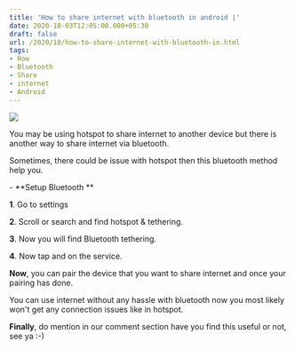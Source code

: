 ```yaml
---
title: 'How to share internet with bluetooth in android |'
date: 2020-10-03T12:05:00.000+05:30
draft: false
url: /2020/10/how-to-share-internet-with-bluetooth-in.html
tags: 
- How
- Bluetooth
- Share
- internet
- Android
---
```


 [![](https://lh3.googleusercontent.com/-yBexscYms8g/X3gbrmLKmZI/AAAAAAAABsM/nrN_YwXtbA0Rp0fSZJnTpOO_C9czqAbJgCLcBGAsYHQ/s1600/1601706922841321-0.png)](https://lh3.googleusercontent.com/-yBexscYms8g/X3gbrmLKmZI/AAAAAAAABsM/nrN_YwXtbA0Rp0fSZJnTpOO_C9czqAbJgCLcBGAsYHQ/s1600/1601706922841321-0.png) 

  

You may be using hotspot to share internet to another device but there is another way to share internet via bluetooth.

  

Sometimes, there could be issue with hotspot then this bluetooth method help you.

  

\- **Setup Bluetooth **

  

**1**. Go to settings 

  

**2**. Scroll or search and find hotspot & tethering.

  

**3**. Now you will find Bluetooth tethering.

  

**4**. Now tap and on the service.

  

**Now**, you can pair the device that you want to share internet and once your pairing has done.

  

You can use internet without any hassle with bluetooth now you most likely won't get any connection issues like in hotspot.

  

**Finally**, do mention in our comment section have you find this useful or not, see ya :-)
